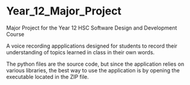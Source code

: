 # Year_12_Major_Project
 Major Project for the Year 12 HSC Software Design and Development Course

 A voice recording appplications designed for students to record their 
 understanding of topics learned in class in their own words.

 The python files are the source code, but since the application relies on various
 libraries, the best way to use the application is by opening the executable
 located in the ZIP file.
